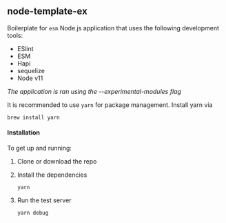 ## node-template-ex

Boilerplate for `esm` Node.js application that  uses the following development tools:
* ESlint
* ESM 
* Hapi
* sequelize
* Node v11

_The application is ran using the --experimental-modules flag_
  
It is recommended to use `yarn` for package management. Install yarn via

``` 
brew install yarn
```

#### Installation

To get up and running:

1. Clone or download the repo

2. Install the dependencies
    ```
    yarn 
    ```
3. Run the test server 
    ```
    yarn debug
    ```
